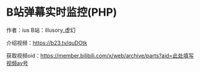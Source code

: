 # B站弹幕实时监控(PHP)
作者：ius
B站：illusory_虚幻

介绍视频：https://b23.tv/quDOtk

获取视频oid：https://member.bilibili.com/x/web/archive/parts?aid=此处填写视频av号
